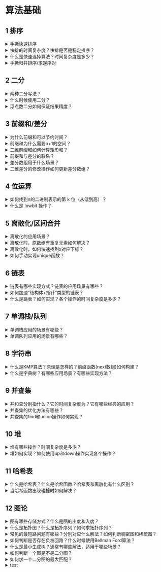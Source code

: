 # 算法基础
## 1 排序
<details>
<summary>手撕快速排序</summary>
错解：

```c++
void qsort(vector<int>& nums, int l, int r) {
    if (l >= r) return;
    int i = l - 1, j = r + 1, pivot = l + r >> 1;
    while(i < j) {
        while(nums[++i] < nums[pivot]);
        while(nums[--j] > nums[pivot]); 
        if(i < j) swap(nums[i], nums[j]);
    }
    qsort(nums, l, j);
    qsort(nums, j + 1, r);
}
```
正解：
```c++
void qsort(vector<int>& nums, int l, int r) {
    if (l >= r) return;
    int i = l - 1, j = r + 1, pivot = nums[l + r >> 1];
    while(i < j) {
        while(nums[++i] < pivot);
        while(nums[--j] > pivot); 
        if(i < j) swap(nums[i], nums[j]);
    }
    qsort(nums, l, j);
    qsort(nums, j + 1, r);
}
```
> 错解假设交换时不改变pivot位置，会导致程序死循环。
</details>

<details>
<summary>快排的时间复杂度？快排是否是稳定排序？</summary>

- 均摊 $O(nlogn)$，最坏 $O(n^2)$。
- 不是稳定排序，改为双关键字排序。

</details>

<details>
<summary>什么是快速选择算法？时间复杂度是多少？</summary>

快速选择算法是快速排序算法的扩展应用，可以在$O(n)$的时间内找到无序数组中的第k大（小）数。

时间复杂度期望为$O(n)$,最坏情况为$O(n^2)$。递归带来的空间复杂度期望为$O(logn)$。

推导：
$$ n + n/2 + n/4 + n/8 + ... < 2n $$

通过堆排序找第k大数的时间复杂度为$O(nlogk)$。
```cpp
// LC 215. 数组中的第K个最大元素
int quick_select(vector<int>& nums, int l, int r, int k) {
    if(l >= r) return l;
    int i = l - 1, j = r + 1, mid = nums[l + r >> 1];
    while(i < j) {
        while(nums[++i] < mid);
        while(nums[--j] > mid);
        if(i < j) swap(nums[i], nums[j]);
    }
    int cnt = r - j;
    if(k > cnt) return quick_select(nums, l, j, k - cnt);
    else return quick_select(nums, j + 1, r, k);
}
int findKthLargest(vector<int>& nums, int k) {
    return nums[quick_select(nums, 0, nums.size() - 1, k)];
}
```
</details>


<details>
<summary>手撕归并排序/求逆序对</summary>

```c++
vector<int> tmp;
void merge_sort(vector<int> &nums, int l, int r) {
    if (l >= r) return;
    int mid = (l + r) >> 1;
    merge_sort(nums, l, mid);
    merge_sort(nums, mid + 1, r);
    int i = l, j = mid + 1, k = l;
    while (i <= mid && j <= r) {
        tmp[k++] = nums[i] < nums[j] ? 
                   nums[i++] : nums[j++];
    }
    while (i <= mid) tmp[k++] = nums[i++];
    while (j <= r) tmp[k++] = nums[j++];
    for (i = l; i <= r; i++) nums[i] = tmp[i];
}
```
扩展：
```cpp
// 剑指 Offer 51. 数组中的逆序对
vector<int> tmp;
int msort(vector<int>& nums, int l, int r) {
    if(l >= r) return 0;
    int mid = l + r >> 1;
    int res = msort(nums, l, mid) + msort(nums, mid + 1, r);
    int i = l, j = mid + 1, k = l;
    while(i <= mid && j <= r) {
        if(nums[i] <= nums[j]) tmp[k++] = nums[i++];
        else {
            res += mid - i + 1; // 注意：这一行！！
            tmp[k++] = nums[j++];
        }
    }
    while(i <= mid) tmp[k++] = nums[i++];
    while(j <= r) tmp[k++] = nums[j++];
    for(i = l; i <= r; i++) nums[i] = tmp[i];
    return res;
}
int reversePairs(vector<int>& nums) {
    tmp.resize(nums.size());
    return msort(nums, 0, nums.size() - 1);
}
```

</details>

## 2 二分
<details>
<summary>两种二分写法？</summary>

（1）待求的下标**及其左侧**均满足某种性质，而右侧则不满足
```c++
int l, r, mid = l + r + 1 >> 1;
while(l < r) {
    if(check(mid)) l = mid;
    else r = mid - 1;
}
```
（2）反之，待求的下标**及其右侧**均满足某种性质，而左侧则不满足
```c++
int l, r, mid = l + r >> 1;
while(l < r) {
    if(check(mid)) r = mid;
    else l = mid + 1;
}
```

</details>

<details>
<summary>什么时候使用二分？</summary>

（1）当序列满足某种**单调**性质。（例外，寻找峰值）

（2）**结果范围很大**，但是可以快速判断结果是否正确。
</details>

<details>
<summary>浮点数二分如何保证结果精度？</summary>

假设需要精确到小数点后 6 位。
```c++
double l, r;
while(r - l > 1e-6) {
    double mid = (l + r) / 2;
    if(check(mid)) r = mid;
    else l = mid;
}
```
</details>

##  3 前缀和/差分
<details>
<summary>为什么前缀和可以节约时间？</summary>

假设有一个数组 

$X = \{x_1, x_2, ..., x_n\}$，

对应的前缀和数组为 

$S = \{s_0, s_1, ..., s_n\}$。

其中，

$s_0 = 0, s_i = s_{i-1} + x_i$。

通过前缀和数组，可以用$O(1)$的时间求出迭代需要$O(n)$时间的片段和

$x_i + x_{i+1} + ... + x_j = s_j - s_{i-1}$。
</details>

<details>
<summary>前缀和为什么需要n+1的空间？</summary>

否则在求$[0, i]$的片段和时，$s_{i-1}$会下标越界。
</details>


<details>
<summary>二维前缀和如何计算矩形和？</summary>

预处理二维前缀和 $S$，其中，$S_{i, j}$ 表示第$i$行$j$列格子左上部分所有元素的和。

则以$(x1, y1)$为左上角，$(x2, y2)$为右下角的子矩阵的和为：

$S_{x_2, y_2} - S_{x_1-1,y_2} - S_{x_2, y_1 - 1} + S_{x_1 - 1, y_1 - 1}$。

> 用到左上角$(x1, y1)$的都要$-1$，用到右下角$(x2, y2)$的都不要$-1$。
</details>


<details>
<summary>前缀和与差分的联系？</summary>

前缀和与差分互为**逆运算**，对原数组的差分数组求前缀和会得到原数组。
</details>

<details>
<summary>差分数组用于什么场景？</summary>

需要对数组大量进行片段加减，并最终求原数组的情况，可以先通过$O(n)$的时间构造差分数组，执行若干次$O(1)$的修改操作，最后通过$O(n)$的时间还原数组。

(1) 差分数组的修改操作

假设需要对原数组$[l, r]$执行$+a$的操作，对应差分数组有：
$$ b[l] = b[l] + a, b[r + 1] = b[r + 1] - a$$
因为用到了$r+1$的下标，所以差分数组比原数组在末尾多一个数。

(2)差分数组的构造

初始化差分数组为全0，之后对原数组中每个位置$a_i$执行在$[i, i]$j加$a_i$的操作即可。
</details>

<details>
<summary>二维差分的修改操作如何更新差分数组？</summary>

类似二维前缀和，对以$(x1, y1)$为左上角，$(x2, y2)$为右下角的子矩阵批量$+a$，对应差分数组有：
$$ b[x1, y1] + a, b[x1, y2 + 1] - a, b[x2 + 1, y1] - a, b[x2 + 1, y2 + 1] += a $$
> 对应前缀和，用到左上角$(x1, y1)$的都不要$+1$，用到右下角$(x2, y2)$的都要$+1$。
</details>

## 4 位运算
<details>
<summary>如何找到n的二进制表示的第 k 位（从低到高）？</summary>

n >> k & 1
</details>

<details>
<summary>什么是 lowbit 操作？</summary>

返回 n 的二进制表示的最后一位 1 的位置（返回$000010000$）
$$ lowbit(x) = x \& (-x) $$
原理，x & -x = x & (~x + 1)，
(~x + 1) 在最后一位1以后的位置与x相同，在最后一位1之前的位置与x均相反。-x为x的补码(~x + 1)表示

应用：  
（1）树状数组  
（2）统计n的二进制表示的1的个数  
</details>

## 5 离散化/区间合并
<details>
<summary>离散化的应用场景？</summary>

序列的个数比较少，但是值域很大，即具有“稀疏性”，并且不关心相对顺序。离散化就是将序列中的每个数映射到$[0, n]$，即对数组进行**排序**，排完序对应数组下标即为$[0, n]$。

注意：离散化之后，序列就不能变了。

应用：美团笔试题 [761.格子染色](https://www.acwing.com/problem/content/description/761/)
```cpp
// ACW 761. 格子染色
#include<iostream>
#include<vector>
#include<array>
#include<algorithm>
using namespace std;

vector<array<int, 3>> row, col, raw_row, raw_col;
long long res = 0;
void merge(vector<array<int, 3>>& a, vector<array<int, 3>>& b){
    if(a.empty()) return;
    sort(a.begin(), a.end());
    int id = a[0][0], l = a[0][1], r = a[0][2];
    for(int i = 1; i < a.size(); i++) {
        if(a[i][0] != id || a[i][1] > r) {
            res += r - l + 1, b.push_back({id, l, r});
            id = a[i][0], l = a[i][1], r = a[i][2];
        } else r = max(r, a[i][2]);
    }
    res += r - l + 1, b.push_back({id, l, r});
}
void cross(vector<array<int, 3>>& a, vector<array<int, 3>>& b){
    for(auto aa : a) for(auto bb : b) {
        if(aa[1] <= bb[0] && bb[0] <= aa[2] && bb[1] <= aa[0] && aa[0] <= bb[2]) 
            res --;
    }
}
int main(){
    int n;
    cin >> n;
    for(int i = 0; i < n; i++) {
        int x1, y1, x2, y2;
        cin >> x1 >> y1 >> x2 >> y2;
        if(x1 == x2) raw_row.push_back({x1, min(y1, y2), max(y1, y2)});
        if(y1 == y2) raw_col.push_back({y1, min(x1, x2), max(x1, x2)});
    }
    merge(raw_col, col), merge(raw_row, row);
    cross(row, col);
    cout << res;
    return 0;
}
```
</details>


<details>
<summary>离散化时，原数组有重复元素如何解决？</summary>

对原数组去重。

例如，对数组 nums 去重操作：
```cpp
sort(nums.begin(), nums.end());
nums.erase(unique(nums.begin(), nums.end()), nums.end());
```
</details>
<details>
<summary>离散化时，如何快速找到x对应下标？</summary>

二分，例如在离散化（排完序）后到数组中二分出第一个>=x的位置：
```cpp
int l = 0, r = n;
while(l < r) {
    int mid = l + r >> 1;
    if(nums[mid] >= x) r = mid;
    else l = mid + 1;
}
```
</details>

<details>
<summary>如何手动实现unique函数？</summary>

unique()对升序数组去重,返回去重后数组的尾指针。（注意后半段并非重复元素，没有意义）

实现：两个指针i，j从前往后遍历数组，保持[0, j]中没有重复元素，i往后移动对过程中，若nums[i] != nums [i - 1], nums[++j] = nums[i]。
```cpp
vector<int>::iterator unique(vector<int> &a) {
    int j = 0;
    for(int i = 0; i < a.size(); i++) {
        if(i == 0 || nums[i] != nums[i - 1]){
            nums[++j] = nums[i];
        }
    }
    return a.begin() + j;
}
```
</details>

## 6 链表

<details>
<summary>链表有哪些实现方式？链表的应用场景有哪些？</summary>

实现方式：

（1）结构体+指针：常见于面试题（但是缓存不友好）  
（2）数组模拟：常见于ACM/笔试题  
（3）STL List：API 类似 STL Deque

应用场景：

（1）单链表：以**邻接表**的形式表示树或图，也叫**链式前向星**。  
（2）双链表：**优化**插入删除操作。

场景（2）举例：
```cpp
// LC 2289. 使数组按非递减顺序排列 时间复杂度O(n), 删除操作最多执行n次
int totalSteps(vector<int>& _nums) {
    list<int> nums(_nums.begin(), _nums.end());
    vector<list<int>::iterator> del, tmp;
    for(auto p = nums.begin(); next(p) != nums.end(); ++p) 
        if(*p > *next(p)) del.push_back(next(p));
    reverse(del.begin(), del.end()); // ！必须从后往前删，不然无法判断 p 是否还存在
    int res = 0;
    while(!del.empty()){
        for(auto p : del) {
            if(p == nums.begin() || next(p) == nums.end()) {
                nums.erase(p);
            }else{
                auto pre = prev(p), nxt = next(p);
                nums.erase(p);
                if((tmp.empty() || tmp.back() != nxt) && *pre > *nxt) 
                    tmp.push_back(nxt); // ！需要判重
            }
        }
        del.clear(), del = tmp, tmp.clear(), res++;;
    }
    return res;
}
```
</details>

<details>
<summary>如何加速“结构体+指针”类型的链表？</summary>

可以设计一个内存池`array<T, N> pool`，预先开足够的空间，避免每次执行`new`操作。 $N$为提前开辟的节点数，用`offer()`代替`new()`。
```cpp
template <typename T, std::size_t N = 50000> 
struct memory_pool {
  std::array<T, N> pool = {};
  std::size_t ptr;
  memory_pool() : pool{}, ptr(0) {}
  T *offer() { return &pool[ptr++]; }
};
```
</details>

<details>
<summary>什么是跳表？如何实现？各个操作的时间复杂度是多少？</summary>

跳表是在$O(logn)$时间内完成**增加**、**删除**、**搜索**操作的数据结构。跳表相比于树堆与红黑树，其功能与性能相当，并且跳表的代码长度相较下更短，其设计思想与链表相似。

平时很少会用到，因为C++ STL库中底层为平衡树的`set`也能实现如上操作，同样能维护内部数据有序。

```cpp
// LC 1206. 设计跳表
template <typename T, std::size_t N = 50000> 
struct memory_pool {
    std::array<T, N> pool = {};
    std::size_t ptr;
    memory_pool() : pool{}, ptr(0) {}
    T *offer() { return &pool[ptr++]; }
};

struct node {
    node *right, *down;
    int val;
};

class Skiplist {
private:
    node* head;
    memory_pool<node> pool;
    node* make_node(node* right, node* down, int val) {
        auto p = pool.offer();
        p->right = right, p->down = down, p->val = val;
        return p;
    }

public:
    Skiplist() : pool() {
        head = make_node(nullptr, nullptr, -1);
    }
        
    vector<node*> path(int target) {
        vector<node*> res;
        auto p = head;
        while(p != nullptr) {
            while(p->right != nullptr && p->right->val < target) p = p->right;
            res.push_back(p);
            p = p->down;
        }
        return res;
    }

    bool search(int target) {
        auto p = path(target).back();
        if(p->right != nullptr && p->right->val == target) return true;
        return false;
    }
    
    node* insert(node* p, node* last, int num){
        // 在 p 后面增加一个节点
        p->right = make_node(p->right, last, num);
        return p->right;
    }

    void add(int num) {
        auto down_path = path(num);
        auto p = down_path.back();
        node* last = nullptr;
        bool first = true;
        while(first || rand() % 2 == 1) {
            first = false;
            if(down_path.empty()) { // 增加一层
                head = make_node(make_node(nullptr, last, num), head, -1);
                last = head->right;
            }else { // 从底层往上插
                p = down_path.back();
                last = insert(p, last, num);
                down_path.pop_back();
            }
        }
    }
    
    bool erase(int num) {
        bool flag = false;
        auto down_path = path(num);
        for(auto p : down_path) {
            if(p->right && p->right->val == num) {
                p->right = p->right->right;
                flag = true;
            }
        }
        return flag;
    }
};
```

使用STL multiset 实现：
```cpp
class Skiplist {
private:
    multiset<int> st;

public:
    Skiplist(){}
    
    bool search(int target) {
        return st.count(target);
    }

    void add(int num) {
        st.insert(num);
    }
    
    bool erase(int num) {
        if(!search(num)) return false;
        st.erase(st.find(num)); // 传值会删除所有等于 num 的元素
        return true;
    }
};
```
</details>

## 7 单调栈/队列
<details>
<summary>单调栈应用的场景有哪些？</summary>

在一个序列中，快速找到某个数左边（或右边）**最近的**满足某个性质的数。（单次操作时间复杂度，暴力$O(n)$, 单调栈$O(1)$）

举例，LC 2289的另一种解法
```cpp
// LC 2289. 使数组按非递减顺序排列 时间复杂度O(n)
int totalSteps(vector<int>& nums) {
    stack<array<int, 2>> stk;
    int res = 0;
    for(int i = nums.size() - 1; i >= 0; i--) {
        int m= 0;
        while(!stk.empty() && stk.top()[0] < nums[i]) { 
            // 找到右侧第一个>=nums[i]的位置
            m = max(m + 1, stk.top()[1]); // !重点
            stk.pop();
        }
        stk.push({nums[i], m}), res = max(res, m);
    }
    return res;
}
```
</details>

<details>
<summary>单调队列应用的场景有哪些？</summary>

解决滑动窗口相关问题。
</details>

## 8 字符串

<details>
<summary>什么是KMP算法？原理是怎样的？前缀函数(next数组)如何构建？</summary>

[B站介绍视频](https://www.bilibili.com/video/BV18k4y1m7Ar?p=1&vd_source=793117e7c9233027da3ab9fe378f9bca)

想要解决的问题：查找字符串p在字符串s中第一次出现的位置。时间复杂度$O(m + n)$,m和n为p和s的长度。

原理：构造前缀函数(next数组)，即在j处发生不匹配时，应该跳转到next[j]继续执行匹配。
```cpp
// LC 28. 实现 strStr()
int strStr(string s, string p) {
    int n = s.size(), m = p.size();
    s = ' ' + s, p = ' ' + p;
    vector<int> next(m + 1, 0);
    // 构建 next 数组
    for(int i = 2, j = 0; i <= m; i++) {
        // j 向前跳转到 p[0, i - 1] 中下一个前后缀相同的位置
        // 判断 p[j+1] 是否等于 p[i]
        while(j != 0 && p[i] != p[j + 1]) j = next[j];
        if(p[i] == p[j + 1]) j++;
        next[i] = j;
    }
    for(int i = 1, j = 0; i <= n; i++){
        while(j != 0 && s[i] != p[j + 1]) j = next[j];
        if(s[i] == p[j + 1]) j++;
        if(j == m) return i - m; // 匹配到结尾
    }
    return -1;
}
```
</details>

<details>
<summary>什么是字典树？有哪些应用场景？有哪些实现方法？</summary>

字典树又叫做前缀树、Trie树，是一种高效存储字符串的数据结构。

应用场景：需要快速**动态查询**某个某个字符串出现的次数或是否为某个字符串的**前缀**。
需要支持**插入**和**查询**两个操作，时间复杂度为$O(k)$， k为字符串长度。

实现方法：

(1) **静态模拟**，通过静态数组(结构体)模拟，需要提前开辟足够的空间。
```cpp
// LC 208. 实现 Trie (前缀树)
class Trie {
private:
    vector<int> exist;
    vector<array<int, 26>> next;
    int idx = 1;
public:
    Trie() {
        exist.resize(100010), next.resize(100010);
    }
    
    void insert(string word) {
        int p = 0;
        for(auto c : word) {
            if(next[p][c - 'a']) p = next[p][c - 'a'];
            else next[p][c - 'a'] = idx, p = idx, idx++;
        }
        exist[p] = true;
    }
    
    bool search(string word) {
        int p = 0;
        for(auto c : word) {
            if(next[p][c - 'a']) p = next[p][c - 'a'];
            else return false;
        }
        return exist[p];
    }
    
    bool startsWith(string prefix) {
        int p = 0;
        for(auto c : prefix) {
            if(next[p][c - 'a']) p = next[p][c - 'a'];
            else return false;
        }
        return true;
    }
};
```
(2) **动态维护**，每个节点为一个结构体，通过 new 动态增加新的树节点。
```cpp
// LC 208. 实现 Trie (前缀树)
class Trie {
private:
    array<Trie*, 26> next;
    bool exist;
public:
    Trie():next{}, exist(false){} // 注意 array 的初始化是 {}
    
    void insert(string word) {
        auto p = this;
        for(auto c : word) {
            if(p->next[c - 'a']) p = p->next[c - 'a'];
            else {
                auto node = new Trie();
                p = p->next[c - 'a'] = node;
            }
        }
        p->exist = true;
    }
    
    bool search(string word) {
        auto p = this;
        for(auto c : word) {
            if(p->next[c - 'a']) p = p->next[c - 'a'];
            else return false;
        }
        return p->exist;
    }
    
    bool startsWith(string prefix) {
        auto p = this;
        for(auto c : prefix) {
            if(p->next[c - 'a']) p = p->next[c - 'a'];
            else return false;
        }
        return true;
    }
};
```

使用内存池，动态改静态
```cpp
template<typename T, size_t N = 50000>
struct memory_pool{
    array<T, N> pool;
    size_t idx;
    memory_pool() : pool{}, idx(0) {}
    T* offer(){return &pool[idx++];}
};

struct node{
    array<node*, 26> next;
    bool exist;
};

class Trie {
private:
    memory_pool<node> pool;
    node* root;

public:
    Trie():pool(){root = pool.offer();} // 注意 array 的初始化是 {}
    
    void insert(string word) {
        auto p = root;
        for(auto c : word) {
            if(p->next[c - 'a']) p = p->next[c - 'a'];
            else {
                auto node = pool.offer();
                p = p->next[c - 'a'] = node;
            }
        }
        p->exist = true;
    }
    
    bool search(string word) {
        auto p = root;
        for(auto c : word) {
            if(p->next[c - 'a']) p = p->next[c - 'a'];
            else return false;
        }
        return p->exist;
    }
    
    bool startsWith(string prefix) {
        auto p = root;
        for(auto c : prefix) {
            if(p->next[c - 'a']) p = p->next[c - 'a'];
            else return false;
        }
        return true;
    }
};
```
</details>


## 9 并查集
<details>
<summary>并和查分别指什么？它的时间复杂度为？它有哪些经典的应用？</summary>

- 并：快速合并两个集合；   
- 查：查询元素属于哪个集合，还可以查询集合的大小，元素到根结点距离等。

时间复杂度：使用路径压缩、按秩合并后可达到 $O(\alpha(n))$, $\alpha(n)$ 为阿克曼函数的反函数,可以认为是一个很小的常数，近乎$O(1)$。

应用：常见的应用有**带权并查集**，最小生成树算法中的**Kruskal**和最近公共祖先中的**Tarjan**算法。
[OI-Wiki](https://oi-wiki.org/topic/dsu-app/)上整理了一些并查集在图论中的应用。

</details>

<details>
<summary>并查集的优化方法有哪些？</summary>

有**路径压缩**和**按秩合并**两个方法，在算法竞赛的实际代码中，即便不使用按秩合并，代码也往往能够在规定时间内完成任务。在 Tarjan 的论文中，证明了不使用按秩合并、只使用路径压缩的最坏时间复杂度是$O(logn)$。在姚期智的论文中，证明了不使用按秩合并、只使用路径压缩，在平均情况下，时间复杂度依然是 $O(\alpha(n))$。
</details>


<details>
<summary>并查集的find和union操作如何实现？</summary>

- `find` 操作：
```cpp
int find(int i){
    if(p[i] != i) p[i] = find(p[i]);
    return p[i];
}
```
- `union` 操作：(注意：不要定义成`union`，c++中`union`是联合体，类似`struct`是结构体)

```cpp
void Union(int i, int j) {
    p[find(i)] = p[find(j)];
}
```
例如，
```cpp
// LC 547. 省份数量
class Solution {
public:
    vector<int> p;
    int find(int i){
        if(p[i] != i) p[i] = find(p[i]);
        return p[i];
    }
    void Union(int i, int j) {p[find(i)] = p[find(j)];}
    int findCircleNum(vector<vector<int>>& isConnected) {
        int n = isConnected.size(), res = n;
        p.resize(n);
        for(int i = 0; i < n; i++) p[i] = i;
        for(int i = 0; i < n; i++) for(int j = 0; j < n; j++) {
            if(isConnected[i][j] != 0 && find(i) != find(j)) {
                res--, Union(i, j);
            }
        }
        return res;
    }
};
```
</details>


## 10 堆
<details>
<summary>堆有哪些操作？时间复杂度是多少？</summary>

堆有插入、弹出堆顶和删除指定元素的操作。插入、删除和弹出均为$O(logn)$，取堆顶元素为$O(1)$。
</details>

<details>
<summary>堆如何实现？如何使用up和down操作实现各个操作？</summary>

堆可以通过一个静态数组模拟（从1开始），第`i`位置的左右儿子分别是`2i`和`2i+1`。

- 插入：up(idx++)
- 取堆顶：heap[1]
- 弹出堆顶：heap[1] = heap[idx--], down(1)
- 删除堆中的某个元素：heap[k] = heap[idx--], down(k), up(k)

```cpp
// LC 703. 数据流中的第 K 大元素
class KthLargest {
    // 如果已经有k个元素比当前元素大了，那当前元素必然不是答案
    vector<int> heap;
    int idx, k;
    void up(int x) {
        if(x != 1 && heap[x / 2] > heap[x]) {
            swap(heap[x / 2], heap[x]), up(x / 2);
        }
    }
    void down(int x) {
        if(x * 2 < idx && heap[x * 2] < heap[x]) {
            swap(heap[x * 2], heap[x]), down(x * 2);
        } 
        if(x * 2 + 1 < idx && heap[x * 2 + 1] < heap[x]) {
            swap(heap[x * 2 + 1], heap[x]), down(x * 2 + 1);
        }
    }
public:
    KthLargest(int k, vector<int>& nums) {
        heap.resize(k + 1);
        this->k = k;
        idx = 1;
        for(auto x : nums) {
            if(idx > k) {
                if(x > heap[1]) heap[1] = x, down(1);
            } else {
                heap[idx] = x, up(idx), idx++;
            }
        }
    }
    int add(int val) {
        if(idx > k) {
            if(val > heap[1]) heap[1] = val, down(1);
        } else {
            heap[idx] = val, up(idx), idx++;
        }
        return heap[1];
    }
};
```
</details>

## 11 哈希表
<details>
<summary>什么是哈希表？什么是哈希函数？哈希表和离散化有什么区别？</summary>

- 哈希表又称散列表，一种以 "key-value" 形式存储数据的数据结构。

- 哈希函数，是将一个较大值域的输入($>10^9$)，映射到一个较小的值域输出($<10^5$)。对于数值来说，一般采用**取模**的方式。

- 离散化是一种特殊的哈希函数，相比普通的哈希函数，它还具有**保序**的特点。
</details>

<details>
<summary>当哈希函数出现碰撞时如何解决？</summary>

通常有**拉链法**和**开放寻址法**。
- 拉链法（链表实现）
(1) unordered_set
```cpp
// LC 705. 设计哈希集合
template<typename T, const size_t N = 10010>
struct memory_pool{
    array<T, N> pool;
    size_t ptr;
    memory_pool():pool{}, ptr(0){}
    T* offer(){return &pool[ptr++];}
};
struct node{
    int val;
    node *next;
    node():val(-1), next(nullptr){}
};
const int MOD = 769;
class MyHashSet {
    array<node*, 769> hash;
    memory_pool<node> pool;
    node* make_node(int val, node* next) {
        auto p = pool.offer();
        p->val = val, p->next = next;
        return p;
    }
public:
    MyHashSet() :hash{}{}
    
    void add(int key) {
        if(contains(key)) return;
        int idx = key % MOD;
        auto p = hash[idx];
        if(!p){
            hash[idx] = make_node(key, nullptr);
            return;
        }
        while(p->next) p = p->next;
        p->next = make_node(key, nullptr);
    }
    
    void remove(int key) {
        int idx = key % MOD;
        auto p = hash[idx];
        if(!p) return;
        if(p->val == key) hash[idx] = p->next;
        else {
            auto q = p->next;
            while(q && q->val != key) p = q, q = q->next;
            if(q && q->val == key) p->next = q->next;
        }
    }
    
    bool contains(int key) {
        int idx = key % MOD;
        auto p = hash[idx];
        while(p && p->val != key) p = p->next;
        if(!p || p->val != key) return false;
        else return true;
    }
};
```
(2) unordered_map
```cpp
// LC 706. 设计哈希映射
template<typename T, const size_t N = 10010>
struct memory_pool{
    array<T, N> pool;
    size_t ptr;
    memory_pool():pool{}, ptr(0){}
    T* offer(){return &pool[ptr++];}
};
struct node{
    int key, val;
    node* next;
};
const int MOD = 769;
class MyHashMap {
    array<node*, 769> hash;
    memory_pool<node> pool;
    node* make_node(int key, int val){
        auto p = pool.offer();
        p->key = key, p->val = val;
        return p;
    }
public:
    MyHashMap() :hash{}{}
    
    void put(int key, int value) {
        int idx = key % MOD;
        if(hash[idx] == nullptr) {
            hash[idx] = make_node(key, value);
        }else if(hash[idx]->key == key){
            hash[idx]->val = value;
        }else{
            auto p = hash[idx], q = p->next;
            while(q && q->key != key) p = q, q = q->next;
            if(q && q->key == key) q->val = value;
            else p->next = make_node(key, value);
        }
    }
    
    int get(int key) {
        int idx = key % MOD;
        auto p = hash[idx];
        while(p && p->key != key) p = p->next;
        if(p) return p->val;
        else return -1;
    }
    
    void remove(int key) {
        if(get(key) == -1) return;
        int idx = key % MOD;
        if(hash[idx]->key == key) {
            hash[idx] = hash[idx]->next;
        }else {
            auto p = hash[idx], q = p->next;
            while(q && q->key != key) p = q, q = q->next;
            p->next = q->next;
        }
    }
};
```
</details>


## 12 图论

<details>
<summary>图有哪些存储方式？什么是图的出度和入度？</summary>

假设，`N` 为节点数， `M` 为边数
- 邻接矩阵 -> 适合存储稠密图
```cpp
int G[N][N]; // array<array<int, N>, N> G;
```
- 邻接表   -> 适合存储稀疏图
```cpp
array<vector<int>, N> G; // 权重均为 1 
struct node{
    int end, val;
};
array<vector<node>, N> G; // 带权重
```
- 边集
```cpp
struct node{
    int start, end, val;
}
array<node, M> edges;
```

- 出度：起点为某个点的边数
- 入度：终点为某个点的边数
</details>

<details>
<summary>什么是拓扑图？什么是拓扑序列？如何求拓扑序列？</summary>

- 拓扑图：有向无环图
- 拓扑序列：按某个序列将图中所有节点排序，满足所有边均从前指向后
- 如何求拓扑序列？等价于如何判断一个图是拓扑图？等价于一个有向图有否存在环？
    - 维护每个点的入度，每次找入度为0的点加入序列
    - 使用**队列**维护所有入度已经是0的点
    - 队列可以用数组模拟，**入队顺序**构成拓扑序列
    ```cpp
    // LC 210. 课程表 II
    vector<int> findOrder(int numCourses, vector<vector<int>>& prerequisites) {
        vector<int> in(numCourses); // 入度
        vector<vector<int>> G(numCourses); // 邻接表
        for(auto x : prerequisites) G[x[1]].push_back(x[0]), in[x[0]] ++;
        vector<int> q;
        for(int i = 0; i < numCourses; i++) if(in[i] == 0) q.push_back(i);
        int idx = 0;
        while(idx < q.size()) {
            for(auto x : G[q[idx++]]) {
                if(--in[x] == 0) 
                    q.push_back(x);
            }
        }
        return idx == numCourses ? q : vector<int>();
    }
    ```

</details>

<details>
<summary>常见的最短路问题有哪些？分别对应什么解法？如何判断稠密图和稀疏图？</summary>

常见的最短路问题：
- 单源最短路  
    - 不存在负权边  
        - 稠密图：朴素 Dijkstra -> $O(n^2)$  
        - 稀疏图：堆优化 Dijkstra -> $O(mlogn)$  
    - 存在负权边  
        - Bellman-Ford -> $O(mn)$  
        - SPFA -> $O(m)$, 最坏情况$O(mn)$  
- 多源最短路  
    - Floyd -> $O(n^3)$  
如何判断稠密图和稀疏图？
- 稠密图：$m \approx n^2$
- 稀疏图：$m \approx n$

例如，LC 743. 网络延迟时间， N <= 100, M <= 6000
$m \approx n^2$,为稠密图且无负权边，适合解法：朴素 Dijkstra > SPFA > 堆优化 Dijkstra > Floyd > Bellman-Ford 
```cpp
// LC 743. 网络延迟时间
// 朴素 Dijkstra 84 ms
int networkDelayTime(vector<vector<int>>& times, int n, int k) {
    vector<vector<int>>G(n, vector<int>(n, INT_MAX));
    vector<int> st(n, false), d(n, INT_MAX);
    for(auto &x:times) G[x[0] - 1][x[1] - 1] = x[2];
    d[k - 1] = 0;
    for(int m = 0; m < n; m++) {
        int u = -1;
        for(int i = 0; i < n; i++) {
            if(!st[i] && (u == -1 || d[i] < d[u])) u = i;
        }
        if(d[u] == INT_MAX) break;
        st[u] = true;
        for(int v = 0; v < n; v++) {
            if(!st[v] && G[u][v] != INT_MAX)
                d[v] = min(d[v], d[u] + G[u][v]);
        }
    }
    int res = 0;
    for(auto x : d) res = max(res, x);
    return res == INT_MAX ? -1 : res;
}

// SPFA 84 ms
int networkDelayTime(vector<vector<int>>& times, int n, int k) {
    vector<vector<pii>> G(n);
    vector<int> st(n, false), d(n, INT_MAX);
    for(auto &x : times) G[x[0] - 1].push_back({x[1] - 1, x[2]});
    queue<int> q;
    q.push(k - 1);
    d[k - 1] = 0, st[k - 1] = true;
    while(!q.empty()){
        auto t = q.front();
        q.pop();
        st[t] = false;
        for(auto x : G[t]) 
            if(d[t] + x.second < d[x.first]) {
                d[x.first] = d[t] + x.second;
                if(st[x.first] == false) q.push(x.first), st[x.first] = true;
            }
    }
    int res = 0;
    for(auto x : d) res = max(res, x);
    return res == INT_MAX ? -1 : res;
}

// 堆优化 Dijkstra 96 ms
int networkDelayTime(vector<vector<int>>& times, int n, int k) {
    vector<vector<pii>> G(n);
    vector<int> st(n, false), dis(n, INT_MAX);
    for(auto &x : times) G[x[0] - 1].push_back({x[1] - 1, x[2]}); // {j, d[i,j]}
    priority_queue<pii, vector<pii>, greater<pii>> q; // {dis[idx], idx}
    q.push({0, k - 1});
    dis[k - 1] = 0;
    while(!q.empty()) {
        auto t = q.top();
        q.pop();
        if(st[t.second] == false) {
            st[t.second] = true;
            for(auto x : G[t.second]) {
                if(dis[t.second] + x.second < dis[x.first]){
                    dis[x.first] = dis[t.second] + x.second;
                    q.push({dis[x.first], x.first});
                }
            } 
        }
    }
    int res = 0;
    for(auto x : dis) res = max(res, x);
    return res == INT_MAX ? -1 : res;
}

// Floyd 192 ms
int networkDelayTime(vector<vector<int>>& times, int n, int k) {
    vector<vector<int>> G(n, vector<int>(n, 500));
    for(auto &x : times) G[x[0] - 1][x[1] - 1] = x[2];
    for(int i = 0; i < n; i++) G[i][i] = 0;
    for(int k = 0; k < n; k++)
        for(int i = 0; i < n; i++)
            for(int j = 0; j < n; j++)
                G[i][j] = min(G[i][j], G[i][k] + G[k][j]);
    int res = 0;
    for(auto x : G[k - 1]) res = max(res, x);
    return res == 500 ? -1 : res;
}

// Bellman Ford 200 ms
int networkDelayTime(vector<vector<int>>& times, int n, int k) {
    vector<int> d(n, INT_MAX);
    d[k - 1] = 0;
    while(n--)
        for(auto &x : times) 
            if(d[x[0] - 1] != INT_MAX)
                d[x[1] - 1] = min(d[x[1] - 1], d[x[0] - 1] + x[2]);
    int res = 0;
    for(auto x : d) res = max(res, x);
    return res == INT_MAX ? -1 : res;
}
```
</details>

<details>
<summary>如何判断是否存在负权回路？什么时候使用Bellman Ford算法？</summary>

（1）如何判断是否存在负权回路？
- SPFA：更新dis数组时同时维护cnt数组，若cnt中出现大于n的值，则存在负权回路。
    - 注意：初始时需要将**所有点**入队！
- Bellman Ford：外层循环执行超过n次时，dis数组仍然更新时，存在负权回路。

（2）什么时候使用Bellman Ford算法？
- 有**边数限制**时使用Bellman Ford算法

```cpp
// LC 743. 网络延迟时间 增加cnt数组
int networkDelayTime(vector<vector<int>>& times, int n, int k) {
    vector<vector<pii>> G(n);
    vector<int> st(n, true), d(n, INT_MAX), cnt(n, 0); // cnt 判断负环
    for(auto &x : times) G[x[0] - 1].push_back({x[1] - 1, x[2]});
    queue<int> q;
    for(int i = 0; i < n; i ++) q.push(i);
    d[k - 1] = 0;
    while(!q.empty()){
        auto t = q.front();
        q.pop();
        st[t] = false;
        if(d[t] == INT_MAX) continue;
        for(auto x : G[t]) 
            if(d[t] + x.second < d[x.first]) {
                d[x.first] = d[t] + x.second;
                if(st[x.first] == false) 
                    q.push(x.first), st[x.first] = true;
                cnt[x.first] = cnt[t] + 1;
                if(cnt[x.first] > n) return -1; // 判断是否存在负环
            }
    }
    int res = 0;
    for(auto x : d) res = max(res, x);
    return res == INT_MAX ? -1 : res;
}
```
</details>

<details>
<summary>什么是最小生成树？通常有哪些解法，适用于哪些场景？</summary>

**无向连通图**的最小生成树（Minimum Spanning Tree，MST）为**边权和最小**的生成**树**。简单来说，就是选哪些边之后，所有节点联通，这些边的权值和最小。

- 朴素 Prim 算法: 适合稠密图，时间复杂度$O(n^2)$
- Kruskal算法: 适合稀疏图，时间复杂度$O(mlogm)$

```cpp
// LC 1584. 连接所有点的最小费用

// Prim 算法 O(n^2) 108 ms
int minCostConnectPoints(vector<vector<int>>& p) {
    vector<vector<int>> G(p.size(), vector<int>(p.size(), INT_MAX));
    vector<int> st(p.size(), false), d(p.size(), INT_MAX);
    for(int i = 0; i < p.size(); i++) {
        for(int j = i + 1; j < p.size(); j++) {
            int d = abs(p[i][0] - p[j][0]) + abs(p[i][1] - p[j][1]);
            G[i][j] = d, G[j][i] =  d;
        }
    }
    int res = 0;
    d[0] = 0;
    for(int i = 0; i < p.size(); i++) {
        int t = -1;
        for(int j = 0; j < p.size(); j++) {
            if(st[j] == false && (t == -1 || d[j] < d[t]))
                t = j;
        }
        res += d[t], st[t] = true;
        for(int i = 0; i < p.size(); i++) d[i] = min(d[i], G[t][i]);
    }
    return res;
}

// Kruskal 算法 O(mlogm) = O(n^2logn) 560 ms
vector<int> f;
int find(int x) {
    if(f[x] != x) f[x] = find(f[x]);
    return f[x];
}
int minCostConnectPoints(vector<vector<int>>& p) {
    vector<array<int, 3>> edges;
    f.resize(p.size());
    for(int i = 0; i < p.size(); i++) {
        for(int j = i + 1; j < p.size(); j++) {
            int d = abs(p[i][0] - p[j][0]) + abs(p[i][1] - p[j][1]);
            edges.push_back({d, i, j});
        }
    }
    sort(edges.begin(), edges.end());
    for(int i = 0; i < p.size(); i++) f[i] = i;
    int res = 0;
    for(auto &x : edges){
        x[1] = find(x[1]), x[2] = find(x[2]);
        if(x[1] != x[2]) {
            res += x[0];
            f[x[1]] = x[2];
        }
    }
    return res;
}
```

</details>

<details>
<summary>如何判断一个图是不是二分图？</summary>

利用**染色法**判断一个图是不是二分图：
**二分图**等价于**可以二染色**等价于**图中不存在奇数环**。
```cpp
// LC 785. 判断二分图 DFS 二染色法
vector<int> color;    
bool dfs(vector<vector<int>>& graph, int u) {
    for(auto v : graph[u]){
        if(color[v] == color[u]) return false;
        if(color[v] == -1) {
            color[v] = 1 - color[u];
            if(dfs(graph, v) == false) return false;
        }
    }
    return true;
}
bool isBipartite(vector<vector<int>>& graph) {
    color.resize(graph.size(), -1);
    for(int i = 0; i < graph.size(); i++) {
        if(color[i] == -1) {
            color[i] = 0;
            if(dfs(graph, i) == false) return false;
        }
    }
    return true;
}
```

二分图与二分组合使用：
```cpp
// AWC 257. 关押罪犯
#include<iostream>
#include<vector>
using namespace std;
typedef pair<int, int> pii;

vector<vector<pii>> G;
vector<int> color;

bool dfs(int u, int mid) {
    for(auto v : G[u]) {
        if(v.second <= mid) continue;
        if(color[v.first] == color[u]) return false;
        if(color[v.first] == -1) {
            color[v.first] = 1 - color[u];
            if(dfs(v.first, mid) == false) return false;
        }
    }
    return true;
}

bool check(int mid) {
    color = vector<int>(G.size(), -1);
    for(int i = 0; i < G.size(); i++) {
        if(color[i] == -1) {
            color[i] = 0;
            if(dfs(i, mid) == false) return false;
        }
    }
    return true;
}

int main(){
    int n, m;
    cin >> n >> m;
    G.resize(n + 1);
    for(int i = 0; i < m; i++) {
        int a, b, c;
        cin >> a >> b >> c;
        G[a].push_back({b, c}), G[b].push_back({a, c});
    }
    int l = 0, r = 1e9 + 10;
    while(l < r) {
        int mid = l + r >> 1;
        // check: 怒气值大于mid的边可以构成二分图
        if(check(mid)) r = mid; 
        else l = mid + 1;
    }
    cout << l;
    return 0;
}
```

</details>

<details>
<summary>如何求一个二分图的最大匹配？
</summary>


利用**匈牙利算法**找二分图的最大匹配。若交换后可以增加匹配数就交换，通过dfs实现递归寻找过程。

在目标检测、车道线检测等场景，可以利用匈牙利算法寻找**预测的目标**与**真值**的最大匹配，作为评测指标。
**例如**，预测了`n`条车道线，真值为`m`条车道线，我们可以设定一个阈值（例如两条车道线之间重叠的部分占超过各自的`75%`，重叠表示在同一距离，横向偏差小于 `0.5` 米等）来判断`pred_i`和`gt_j`是否为一对匹配，之后使用匈牙利算法计算这个二分图的最大匹配。

**棋盘匹配**是一个经典的匈牙利算法应用场景。我们可以将相邻的格子分别染色为黑白，**黑色格子和白色格子之间的边构成二分图**，可将问题转化为二分图求最大匹配。
```cpp
// LCP 04. 覆盖 (https://leetcode.cn/problems/broken-board-dominoes/)
int n, m;
vector<int> st, match, G;
int dx[4] = {-1, 0, 1, 0}, dy[4] = {0, -1, 0, 1};
bool find(int x, int y) {
    for(int i = 0; i < 4; i++) {
        int xx = x + dx[i], yy = y + dy[i];
        if(xx < 0 || xx >= n || yy < 0 || yy >= m 
            || G[xx * m + yy] == false || st[xx * m + yy] == true) continue; 
        st[xx * m + yy] = true;
        if(match[xx * m + yy] == -1 ||
                find(match[xx * m + yy] / m, match[xx * m + yy] % m)) {
            match[xx * m + yy] = x * m + y;
            return true;
        }
    }
    return false;
}
int domino(int n, int m, vector<vector<int>>& broken) {
    this->n = n, this->m = m;
    match.resize(n*m, -1), G.resize(n*m, true);
    for(auto &t : broken)  G[t[0] * m + t[1]] = false;
    int res = 0;
    for(int i = 0; i < n; i++) {
        for(int j = 0; j < m; j++) {
            if((i + j) % 2 == 1 && G[i * m + j] == true) {
                st = vector<int>(n*m, false);
                if(find(i, j)) res ++;
            }
        }
    }
    return res;
}
```
</details>
<details>
<summary>test</summary>

test
</details>